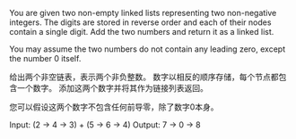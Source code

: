 You are given two non-empty linked lists representing two non-negative integers. The digits are stored in reverse order and each of their nodes contain a single digit. Add the two numbers and return it as a linked list.

You may assume the two numbers do not contain any leading zero, except the number 0 itself.

给出两个非空链表，表示两个非负整数。 数字以相反的顺序存储，每个节点都包含一个数字。 添加这两个数字并将其作为链接列表返回。

您可以假设这两个数字不包含任何前导零，除了数字0本身。

Input: (2 -> 4 -> 3) + (5 -> 6 -> 4)
Output: 7 -> 0 -> 8
